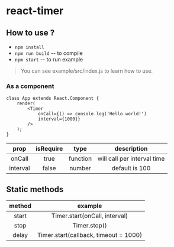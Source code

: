 # react-timer

## How to use ?
* `npm install`
* `npm run build` -- to compile
* `npm start` -- to run example

> You can see example/src/index.js to learn how to use.


### As a component

```react
class App extends React.Component {
    render(
        <Timer
            onCall={() => console.log('Hello world!')
            interval={1000}}
        />
    );
}
```

| prop | isRequire | type | description |
| :---: | :---: | :---:| :---: |
| onCall | true | function | will call per interval time |
| interval | false | number | default is 100 |


## Static methods
| method | example |
| :---: | :---: |
| start | Timer.start(onCall, interval) |
| stop | Timer.stop() |
| delay | Timer.start(callback, timeout = 1000) |


